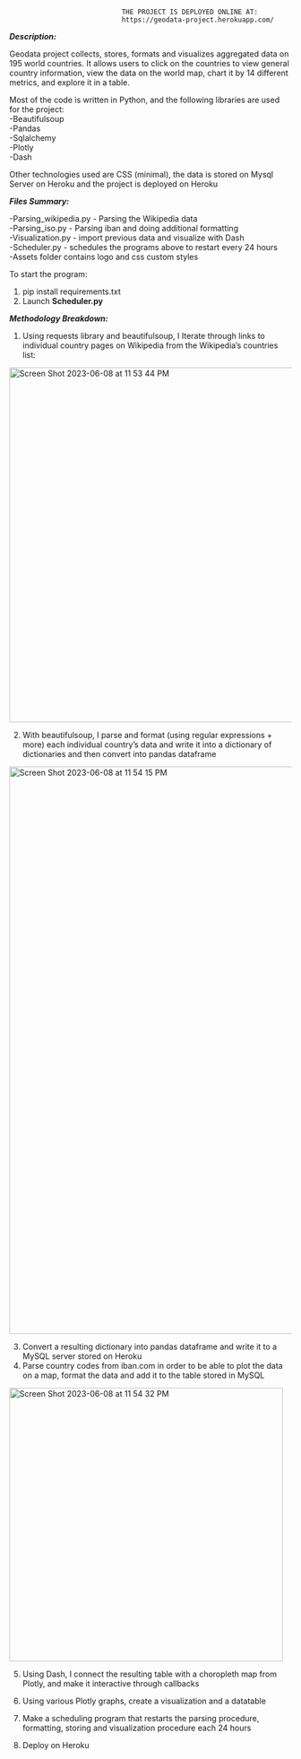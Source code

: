                                 THE PROJECT IS DEPLOYED ONLINE AT: 
                                https://geodata-project.herokuapp.com/ 
                
      
_**Description:**_

Geodata project collects, stores, formats and visualizes aggregated data on 195 world countries. It allows users to click on the countries to view general country information, view the data on the world map, chart it by 14 different metrics, and explore it in a table. 

Most of the code is written in Python, and the following libraries are used for the project: <br>
-Beautifulsoup <br>
-Pandas <br>
-Sqlalchemy <br>
-Plotly <br>
-Dash <br>

Other technologies used are CSS (minimal), the data is stored on Mysql Server on Heroku and the project is deployed on Heroku

_**Files Summary:**_

-Parsing_wikipedia.py - Parsing the Wikipedia data <br>
-Parsing_iso.py - Parsing iban and doing additional formatting <br>
-Visualization.py - import previous data and visualize with Dash <br>
-Scheduler.py - schedules the programs above to restart every 24 hours <br>
-Assets folder contains logo and css custom styles <br>

To start the program:

1. pip install requirements.txt
2. Launch **Scheduler.py** 

_**Methodology Breakdown:**_

1. Using requests library and beautifulsoup, I Iterate through links to individual country pages on Wikipedia from the Wikipedia’s countries list:

<img width="633" alt="Screen Shot 2023-06-08 at 11 53 44 PM" src="https://github.com/victordmitrievny/geodata/assets/125769590/3d35de2d-0966-478d-b632-b7d8deb9bb81">


2. With beautifulsoup, I parse and format (using regular expressions + more) each individual country’s data and write it into a dictionary of dictionaries and then convert into pandas dataframe

<img width="1012" alt="Screen Shot 2023-06-08 at 11 54 15 PM" src="https://github.com/victordmitrievny/geodata/assets/125769590/e801f88c-499b-44c5-b266-7b6230c09c6a">



3. Convert a resulting dictionary into pandas dataframe and write it to a MySQL server stored on Heroku
4. Parse country codes from iban.com in order to be able to plot the data on a map, format the data and add it to the table stored in MySQL

<img width="488" alt="Screen Shot 2023-06-08 at 11 54 32 PM" src="https://github.com/victordmitrievny/geodata/assets/125769590/8a7ba760-69bd-4053-9654-ac0c3e30e4b1">

5. Using Dash, I connect the resulting table with a choropleth map from Plotly, and make it interactive through callbacks 

6. Using various Plotly graphs, create a visualization and a datatable 

7. Make a scheduling program that restarts the parsing procedure, formatting, storing and visualization procedure each 24 hours

8. Deploy on Heroku

